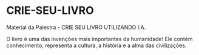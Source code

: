 # CRIE-SEU-LIVRO
Material da Palestra - CRIE SEU LIVRO UTILIZANDO I.A.

O livro é uma das invenções mais importantes da humanidade! Ele contém conhecimento, representa a cultura, a história e a alma das civilizações.
